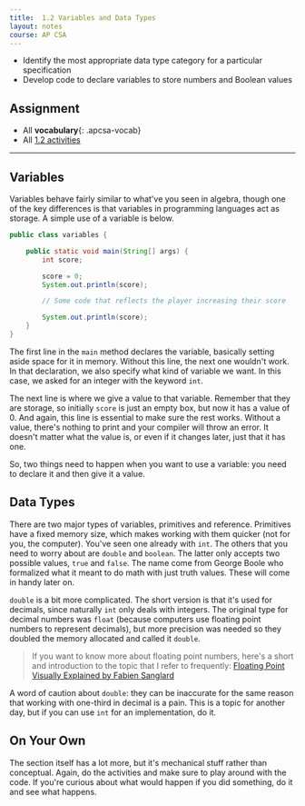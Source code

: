 ```yaml
---
title:  1.2 Variables and Data Types
layout: notes
course: AP CSA
---
```


- Identify the most appropriate data type category for a particular specification
- Develop code to declare variables to store numbers and Boolean values

## Assignment

- All **vocabulary**{: .apcsa-vocab}
- All [1.2 activities](https://runestone.academy/ns/books/published/manvillehighschool_csawesome2_2526/topic-1-2-variables.html)

---

## Variables

Variables behave fairly similar to what've you seen in algebra, though one of the key differences is that variables in programming languages act as storage. A simple use of a variable is below.

```java
public class variables {

    public static void main(String[] args) {
        int score;

        score = 0;
        System.out.println(score);

        // Some code that reflects the player increasing their score

        System.out.println(score);
    }
}
```

The first line in the `main` method declares the variable, basically setting aside space for it in memory. Without this line, the next one wouldn't work. In that declaration, we also specify what kind of variable we want. In this case, we asked for an integer with the keyword `int`.

The next line is where we give a value to that variable. Remember that they are storage, so initially `score` is just an empty box, but now it has a value of 0. And again, this line is essential to make sure the rest works. Without a value, there's nothing to print and your compiler will throw an error. It doesn't matter what the value is, or even if it changes later, just that it has one.

So, two things need to happen when you want to use a variable: you need to declare it and then give it a value.

## Data Types

There are two major types of variables, primitives and reference. Primitives have a fixed memory size, which makes working with them quicker (not for you, the computer). You've seen one already with `int`. The others that you need to worry about are `double` and `boolean`. The latter only accepts two possible values, `true` and `false`. The name come from George Boole who formalized what it meant to do math with just truth values. These will come in handy later on.

`double` is a bit more complicated. The short version is that it's used for decimals, since naturally `int` only deals with integers. The original type for decimal numbers was `float` (because computers use floating point numbers to represent decimals), but more precision was needed so they doubled the memory allocated and called it `double`.

> If you want to know more about floating point numbers, here's a short and introduction to the topic that I refer to frequently: [Floating Point Visually Explained by Fabien Sanglard](https://fabiensanglard.net/floating_point_visually_explained/)

A word of caution about `double`: they can be inaccurate for the same reason that working with one-third in decimal is a pain. This is a topic for another day, but if you can use `int` for an implementation, do it.

## On Your Own

The section itself has a lot more, but it's mechanical stuff rather than conceptual. Again, do the activities and make sure to play around with the code. If you're curious about what would happen if you did something, do it and see what happens.
